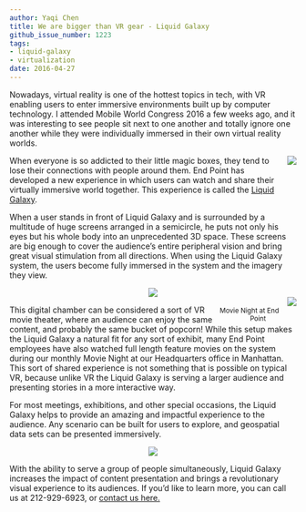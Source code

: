 ```yaml
---
author: Yaqi Chen
title: We are bigger than VR gear - Liquid Galaxy
github_issue_number: 1223
tags:
- liquid-galaxy
- virtualization
date: 2016-04-27
---
```




Nowadays, virtual reality is one of the hottest topics in tech, with VR enabling users to enter immersive environments built up by computer technology.  I attended Mobile World Congress 2016 a few weeks ago, and it was interesting to see people sit next to one another and totally ignore one another while they were individually immersed in their own virtual reality worlds.

<div class="separator" style="clear: both; text-align: center;"><a href="https://liquidgalaxy.endpoint.com/" imageanchor="1" style="clear: right; float: right; margin-bottom: 1em; margin-left: 1em;"><img border="0" src="/blog/2016/04/we-are-bigger-than-vr-gear-liquid-galaxy/image-0.jpeg"/></a></div>

When everyone is so addicted to their little magic boxes, they tend to lose their connections with people around them. End Point has developed a new experience in which users can watch and share their virtually immersive world together. This experience is called the [Liquid Galaxy](https://liquidgalaxy.endpoint.com/).

When a user stands in front of Liquid Galaxy and is surrounded by a multitude of huge screens arranged in a semicircle, he puts not only his eyes but his whole body into an unprecedented 3D space. These screens are big enough to cover the audience’s entire peripheral vision and bring great visual stimulation from all directions. When using the Liquid Galaxy system, the users become fully immersed in the system and the imagery they view.

<div class="separator" style="clear: both; text-align: center;"><a href="/blog/2016/04/we-are-bigger-than-vr-gear-liquid-galaxy/image-1-big.jpeg" imageanchor="1" style="margin-left: 1em; margin-right: 1em;"><img border="0" src="/blog/2016/04/we-are-bigger-than-vr-gear-liquid-galaxy/image-1.jpeg"/></a></div>

<div class="separator" style="clear: both; text-align: center; float: right;"><a href="/blog/2016/04/we-are-bigger-than-vr-gear-liquid-galaxy/image-2-big.jpeg" imageanchor="1" style="clear: right; float: right; margin-bottom: 1em; margin-left: 1em;"><img border="0" src="/blog/2016/04/we-are-bigger-than-vr-gear-liquid-galaxy/image-2.jpeg"/></a><br/>
<small>Movie Night at End Point</small></div>

This digital chamber can be considered a sort of VR movie theater, where an audience can enjoy the same content, and probably the same bucket of popcorn! While this setup makes the Liquid Galaxy a natural fit for any sort of exhibit, many End Point employees have also watched full length feature movies on the system during our monthly Movie Night at our Headquarters office in Manhattan. This sort of shared experience is not something that is possible on typical VR, because unlike VR the Liquid Galaxy is serving a larger audience and presenting stories in a more interactive way.

For most meetings, exhibitions, and other special occasions, the Liquid Galaxy helps to provide an amazing and impactful experience  to the audience. Any scenario can be built for users to explore, and geospatial data sets can be  presented immersively.

<div class="separator" style="clear: both; text-align: center;"><a href="/blog/2016/04/we-are-bigger-than-vr-gear-liquid-galaxy/image-3-big.png" imageanchor="1" style="margin-left: 1em; margin-right: 1em;"><img border="0" src="/blog/2016/04/we-are-bigger-than-vr-gear-liquid-galaxy/image-3.png"/></a></div>

With the ability to serve a group of people simultaneously, Liquid Galaxy increases the impact of content presentation and brings a revolutionary visual experience to its audiences. If you’d like to learn more, you can call us at 212-929-6923, or [contact us here.](https://liquidgalaxy.endpoint.com/#contact)


